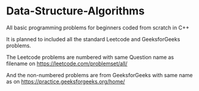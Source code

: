 # Data-Structure-Algorithms
All basic programming problems for beginners coded from scratch in C++

It is planned to included all the standard Leetcode and GeeksforGeeks problems.

The Leetcode problems are numbered with same Question name as filename on https://leetcode.com/problemset/all/

And the non-numbered problems are from GeeksforGeeks with same name as on https://practice.geeksforgeeks.org/home/
